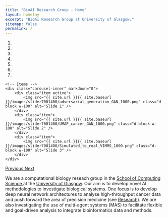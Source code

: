 ```yaml
---
title: "BioAI Research Group - Home"
layout: homelay
excerpt: "BioAI Research Group at University of Glasgow."
sitemap: false
permalink: /
---
```


<div markdown="0" id="carousel" class="carousel slide" data-ride="carousel" data-interval="4000" data-pause="hover" >
    <!-- Menu -->
    <ol class="carousel-indicators">
        <li data-target="#carousel" data-slide-to="0" class="active"></li>
        <li data-target="#carousel" data-slide-to="1"></li>
        <li data-target="#carousel" data-slide-to="2"></li>
        <li data-target="#carousel" data-slide-to="3"></li>
        <li data-target="#carousel" data-slide-to="4"></li>
        <li data-target="#carousel" data-slide-to="5"></li>
        <li data-target="#carousel" data-slide-to="6"></li>
    </ol>

    <!-- Items -->
    <div class="carousel-inner" markdown="0">
        <div class="item active">
            <img src="{{ site.url }}{{ site.baseurl }}/images/slider7001400/adversarial_generation_GAN_1000.png" class="d-block w-100" alt="Slide 1" />
        </div>
        <div class="item">
            <img src="{{ site.url }}{{ site.baseurl }}/images/slider7001400/UMAP_cancer_GAN_1000.png" class="d-block w-100" alt="Slide 2" />
        </div>
        <div class="item">
            <img src="{{ site.url }}{{ site.baseurl }}/images/slider7001400/Simulated_to_real_VIMMS_1000.png" class="d-block w-100" alt="Slide 3" />
        </div>
    </div>
  <a class="left carousel-control" href="#carousel" role="button" data-slide="prev">
    <span class="glyphicon glyphicon-chevron-left" aria-hidden="true"></span>
    <span class="sr-only">Previous</span>
  </a>
  <a class="right carousel-control" href="#carousel" role="button" data-slide="next">
    <span class="glyphicon glyphicon-chevron-right" aria-hidden="true"></span>
    <span class="sr-only">Next</span>
  </a>
</div>


We are a computational biology reseach group in the [School of Computing Science ](http://https://www.gla.ac.uk/schools/computing/) at the [University of Glasgow](https://www.gla.ac.uk/). Our aim is to develop novel AI methodologies to investigate biological systems. One focus is to develop deep neural network architectures to analyse high-throughput cancer data and push forward the area of precision medicine (see [Research](research)). We are also investigating the use of multi-agent systems (MAS) to facilitate flexible and goal-driven analysis to integrate bioinformatics data and methods.

 <!-- **We are  looking for passionate new PhD students to join the team** [(more info)]({{ site.url }}{{ site.baseurl }}/vacancies) **!** -->

